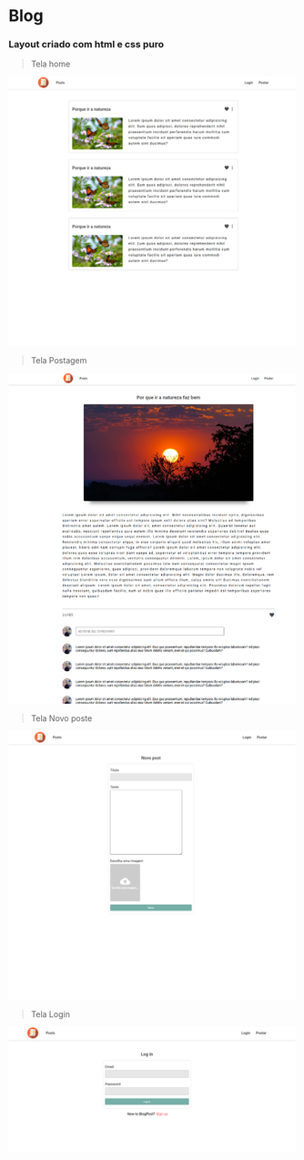 # Blog
### Layout criado com html e css puro

> Tela home

![Home](/blog-home.png)

> Tela Postagem

![Postagem](/blog-post.png)

> Tela Novo poste

![Novo post](/blog-novo-post.png)

> Tela Login

![Login](/blog-login.png)
